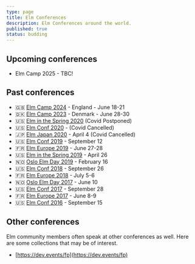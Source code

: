 ```yaml
---
type: page
title: Elm Conferences
description: Elm Conferences around the world.
published: true
status: budding
---
```


## Upcoming conferences

- Elm Camp 2025 - TBC!

## Past conferences

- 🇬🇧 [Elm Camp 2024](https://elm.camp) - England - June 18-21
- 🇩🇰 [Elm Camp 2023](https://elm.camp/23-denmark/) - Denmark - June 28-30
- 🇺🇸 [Elm in the Spring 2020](https://elminthespring.org/) (Covid Postponed)
- 🇺🇸 [Elm Conf 2020](https://2020.elm-conf.com/) - (Covid Cancelled)
- 🇯🇵 [Elm Japan 2020](https://elmjapan.org/) - April 4 (Covid Cancelled)
- 🇺🇸 [Elm Conf 2019](https://2019.elm-conf.com/) - September 12
- 🇫🇷 [Elm Europe 2019](https://2019.elmeurope.org/) - June 27-28
- 🇺🇸 [Elm in the Spring 2019](https://2019.elminthespring.org/) - April 26
- 🇳🇴 [Oslo Elm Day 2019](https://2019.osloelmday.no/) - February 16
- 🇺🇸 [Elm Conf 2018](https://2018.elm-conf.us/) - September 26
- 🇫🇷 [Elm Europe 2018](https://2018.elmeurope.org/) - July 5-6
- 🇳🇴 [Oslo Elm Day 2017](https://2017.osloelmday.no/) - June 10
- 🇺🇸 [Elm Conf 2017](https://2017.elm-conf.us/) - September 28
- 🇫🇷 [Elm Europe 2017](https://2017.elmeurope.org/) - June 8-9
- 🇺🇸 [Elm Conf 2016](https://2016.elm-conf.us/) - September 15


## Other conferences

Elm community members often speak at other conferences as well. Here are some collections that may be of interest.

- [https://dev.events/fp](https://dev.events/fp)
